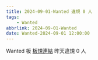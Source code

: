 ```yaml
---
title: 2024-09-01-Wanted 違規 0 人
tags:
    - Wanted
abbrlink: 2024-09-01-Wanted
date: Wanted-2024-09-01 12:00:00
---
```

Wanted 板 [板規連結](https://www.ptt.cc/bbs/Wanted/M.1608829773.A.D3B.html)
昨天違規 0 人
